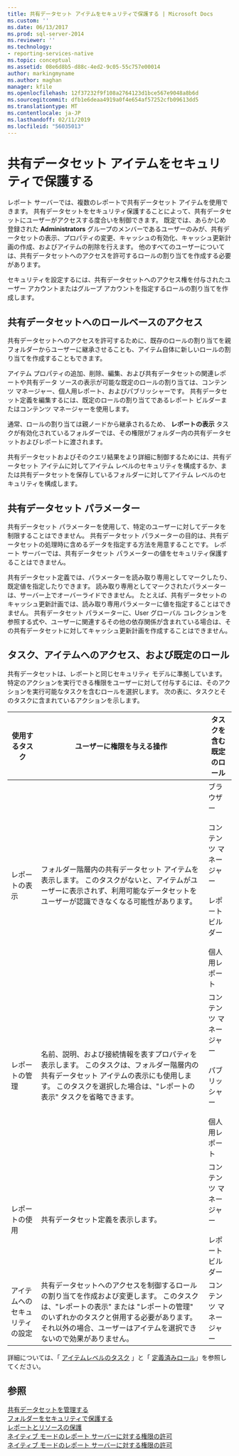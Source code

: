 ```yaml
---
title: 共有データセット アイテムをセキュリティで保護する | Microsoft Docs
ms.custom: ''
ms.date: 06/13/2017
ms.prod: sql-server-2014
ms.reviewer: ''
ms.technology:
- reporting-services-native
ms.topic: conceptual
ms.assetid: 08e6d8b5-d88c-4ed2-9c05-55c757e00014
author: markingmyname
ms.author: maghan
manager: kfile
ms.openlocfilehash: 12f37232f9f108a2764123d1bce567e9048a8b6d
ms.sourcegitcommit: dfb1e6deaa4919a0f4e654af57252cfb09613dd5
ms.translationtype: MT
ms.contentlocale: ja-JP
ms.lasthandoff: 02/11/2019
ms.locfileid: "56035013"
---
```

# <a name="secure-shared-dataset-items"></a>共有データセット アイテムをセキュリティで保護する
  レポート サーバーでは、複数のレポートで共有データセット アイテムを使用できます。 共有データセットをセキュリティ保護することによって、共有データセットにユーザーがアクセスする度合いを制御できます。 既定では、あらかじめ登録された **Administrators** グループのメンバーであるユーザーのみが、共有データセットの表示、プロパティの変更、キャッシュの有効化、キャッシュ更新計画の作成、およびアイテムの削除を行えます。 他のすべてのユーザーについては、共有データセットへのアクセスを許可するロールの割り当てを作成する必要があります。  
  
 セキュリティを設定するには、共有データセットへのアクセス権を付与されたユーザー アカウントまたはグループ アカウントを指定するロールの割り当てを作成します。  
  
## <a name="role-based-access-to-shared-datasets"></a>共有データセットへのロールベースのアクセス  
 共有データセットへのアクセスを許可するために、既存のロールの割り当てを親フォルダーからユーザーに継承させることも、アイテム自体に新しいロールの割り当てを作成することもできます。  
  
 アイテム プロパティの追加、削除、編集、および共有データセットの関連レポートや共有データ ソースの表示が可能な既定のロールの割り当ては、コンテンツ マネージャー、個人用レポート、およびパブリッシャーです。 共有データセット定義を編集するには、既定のロールの割り当てであるレポート ビルダーまたはコンテンツ マネージャーを使用します。  
  
 通常、ロールの割り当ては親ノードから継承されるため、 **レポートの表示** タスクが有効化されているフォルダーでは、その権限がフォルダー内の共有データセットおよびレポートに渡されます。  
  
 共有データセットおよびそのクエリ結果をより詳細に制御するためには、共有データセット アイテムに対してアイテム レベルのセキュリティを構成するか、または共有データセットを保存しているフォルダーに対してアイテム レベルのセキュリティを構成します。  
  
## <a name="shared-dataset-parameters"></a>共有データセット パラメーター  
 共有データセット パラメーターを使用して、特定のユーザーに対してデータを制限することはできません。 共有データセット パラメーターの目的は、共有データセットの処理時に含めるデータを指定する方法を用意することです。 レポート サーバーでは、共有データセット パラメーターの値をセキュリティ保護することはできません。  
  
 共有データセット定義では、パラメーターを読み取り専用としてマークしたり、既定値を指定したりできます。 読み取り専用としてマークされたパラメーターは、サーバー上でオーバーライドできません。 たとえば、共有データセットのキャッシュ更新計画では、読み取り専用パラメーターに値を指定することはできません。 共有データセット パラメーターに、User グローバル コレクションを参照する式や、ユーザーに関連するその他の依存関係が含まれている場合は、その共有データセットに対してキャッシュ更新計画を作成することはできません。  
  
## <a name="tasks-access-to-items-and-default-roles"></a>タスク、アイテムへのアクセス、および既定のロール  
 共有データセットは、レポートと同じセキュリティ モデルに準拠しています。 特定のアクションを実行できる権限をユーザーに対して付与するには、そのアクションを実行可能なタスクを含むロールを選択します。 次の表に、タスクとそのタスクに含まれているアクションを示します。  
  
|使用するタスク|ユーザーに権限を与える操作|タスクを含む既定のロール|  
|----------------------|---------------------------------|-----------------------------------------|  
|レポートの表示|フォルダー階層内の共有データセット アイテムを表示します。 このタスクがないと、アイテムがユーザーに表示されず、利用可能なデータセットをユーザーが認識できなくなる可能性があります。|ブラウザー<br /><br /> コンテンツ マネージャー<br /><br /> レポート ビルダー<br /><br /> 個人用レポート|  
|レポートの管理|名前、説明、および接続情報を表すプロパティを表示します。 このタスクは、フォルダー階層内の共有データセット アイテムの表示にも使用します。 このタスクを選択した場合は、"レポートの表示" タスクを省略できます。|コンテンツ マネージャー<br /><br /> パブリッシャー<br /><br /> 個人用レポート|  
|レポートの使用|共有データセット定義を表示します。|コンテンツ マネージャー<br /><br /> レポート ビルダー|  
|アイテムへのセキュリティの設定|共有データセットへのアクセスを制御するロールの割り当てを作成および変更します。 このタスクは、"レポートの表示" または "レポートの管理" のいずれかのタスクと併用する必要があります。 それ以外の場合、ユーザーはアイテムを選択できないので効果がありません。|コンテンツ マネージャー|  
  
 詳細については、「 [アイテムレベルのタスク](tasks-and-permissions-item-level-tasks.md) 」と「 [定義済みロール](role-definitions-predefined-roles.md)」を参照してください。  
  
## <a name="see-also"></a>参照  
 [共有データセットを管理する](../report-data/manage-shared-datasets.md)   
 [フォルダーをセキュリティで保護する](secure-folders.md)   
 [レポートとリソースの保護](secure-reports-and-resources.md)   
 [ネイティブ モードのレポート サーバーに対する権限の許可](granting-permissions-on-a-native-mode-report-server.md)   
 [ネイティブ モードのレポート サーバーに対する権限の許可](granting-permissions-on-a-native-mode-report-server.md)  
  
  
